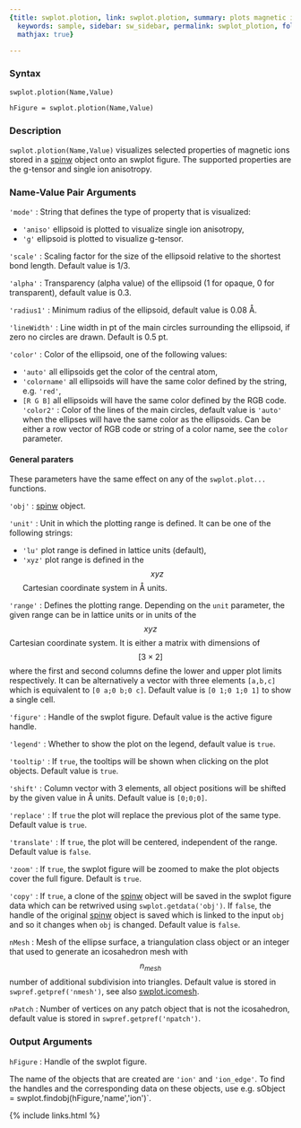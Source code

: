 ```yaml
---
{title: swplot.plotion, link: swplot.plotion, summary: plots magnetic ion properties,
  keywords: sample, sidebar: sw_sidebar, permalink: swplot_plotion, folder: swplot,
  mathjax: true}

---
```

  
### Syntax
  
`swplot.plotion(Name,Value)`
  
`hFigure = swplot.plotion(Name,Value)`
 
### Description
  
`swplot.plotion(Name,Value)` visualizes selected properties of magnetic
ions stored in a [spinw](spinw) object onto an swplot figure. The supported
properties are the g-tensor and single ion anisotropy.
  
### Name-Value Pair Arguments
  
`'mode'`
: String that defines the type of property that is visualized:
  * `'aniso'`     ellipsoid is plotted to visualize single ion anisotropy,
  * `'g'`     	ellipsoid is plotted to visualize g-tensor.
  
`'scale'`
: Scaling factor for the size of the ellipsoid relative to the 
  shortest bond length. Default value is 1/3.
  
`'alpha'`
: Transparency (alpha value) of the ellipsoid (1 for opaque, 0 for
  transparent), default value is 0.3.
  
`'radius1'`
: Minimum radius of the ellipsoid, default value is 0.08 Å.
  
`'lineWidth'`
: Line width in pt of the main circles surrounding the ellipsoid, 
  if zero no circles are drawn. Default is 0.5 pt.
  
`'color'`
: Color of the ellipsoid, one of the following values:
  * `'auto'`      all ellipsoids get the color of the central atom,
  * `'colorname'` all ellipsoids will have the same color defined by the
                  string, e.g. `'red'`,
  * `[R G B]`     all ellipsoids will have the same color defined by the RGB
                  code.
`'color2'`
: Color of the lines of the main circles, default value is `'auto'` when
  the ellipses will have the same color as the ellipsoids. Can be either
  a row vector of RGB code or string of a color name, see the `color`
  parameter.
  
#### General paraters
 
These parameters have the same effect on any of the `swplot.plot...`
functions.
 
`'obj'`
: [spinw](spinw) object.
  
`'unit'`
: Unit in which the plotting range is defined. It can be one of the
  following strings:
  * `'lu'`        plot range is defined in lattice units (default),
  * `'xyz'`       plot range is defined in the $$xyz$$ Cartesian coordinate
                  system in Å units.
 
`'range'`
: Defines the plotting range. Depending on the `unit` parameter, the
  given range can be in lattice units or in units of the $$xyz$$ Cartesian
  coordinate system. It is either a matrix with dimensions of $$[3\times
  2]$$ where the first and second columns define the lower and upper plot
  limits respectively. It can be alternatively a vector with three
  elements `[a,b,c]` which is equivalent to `[0 a;0 b;0 c]`. Default
  value is `[0 1;0 1;0 1]` to show a single cell.
  
`'figure'`
: Handle of the swplot figure. Default value is the active figure handle.
  
`'legend'`
: Whether to show the plot on the legend, default value is `true`.
 
`'tooltip'`
: If `true`, the tooltips will be shown when clicking on the plot
  objects. Default value is `true`.
  
`'shift'`
: Column vector with 3 elements, all object positions will be
  shifted by the given value in Å units. Default value is
  `[0;0;0]`.
  
`'replace'`
: If `true` the plot will replace the previous plot of the same type.
  Default value is `true`.
  
`'translate'`
: If `true`, the plot will be centered, independent of the range. Default
  value is `false`.
  
`'zoom'`
: If `true`, the swplot figure will be zoomed to make the plot objects
  cover the full figure. Default is `true`.
  
`'copy'`
: If `true`, a clone of the [spinw](spinw) object will be saved in the
  swplot figure data which can be retwrived using
  `swplot.getdata('obj')`. If `false`, the handle of the original [spinw](spinw)
  object is saved which is linked to the input `obj` and so it changes
  when `obj` is changed. Default value is `false`.
  
`nMesh`
: Mesh of the ellipse surface, a triangulation class object or an
  integer that used to generate an icosahedron mesh with $$n_{mesh}$$
  number of additional subdivision into triangles. Default value is
  stored in `swpref.getpref('nmesh')`, see also [swplot.icomesh](swplot_icomesh).
  
`nPatch`
: Number of vertices on any patch object that is not the icosahedron,
  default value is stored in `swpref.getpref('npatch')`.
 
### Output Arguments
  
`hFigure`
: Handle of the swplot figure.
 
The name of the objects that are created are `'ion'` and `'ion_edge'`.
To find the handles and the corresponding data on these objects, use e.g.
sObject = swplot.findobj(hFigure,'name','ion')`.
 

{% include links.html %}
